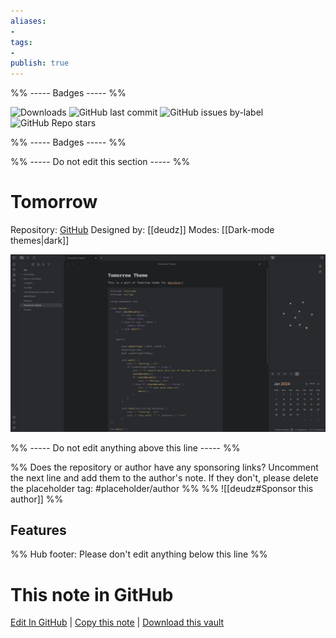 ```yaml
---
aliases:
- 
tags: 
- 
publish: true
---
```


%% ----- Badges ----- %%

![Downloads](https://img.shields.io/badge/downloads-1411-573E7A?style=for-the-badge&logo=)
![GitHub last commit](https://img.shields.io/github/last-commit/deudz/obsidian-tomorrow-theme?color=573E7A&label=last%20update&logo=github&style=for-the-badge)
![GitHub issues by-label](https://img.shields.io/github/issues/deudz/obsidian-tomorrow-theme/help%20wanted?color=573E7A&logo=github&style=for-the-badge) 
![GitHub Repo stars](https://img.shields.io/github/stars/deudz/obsidian-tomorrow-theme?color=573E7A&logo=github&style=for-the-badge)

%% ----- Badges ----- %%

%% ----- Do not edit this section ----- %%

# Tomorrow

Repository: [GitHub](https://github.com/deudz/obsidian-tomorrow-theme)
Designed by: [[deudz]]
Modes: [[Dark-mode themes|dark]]



![screenshot](https://github.com/deudz/obsidian-tomorrow-theme/raw/HEAD/res/thumb.png)

%% ----- Do not edit anything above this line ----- %% 

%% Does the repository or author have any sponsoring links? Uncomment the next line and add them to the author's note. If they don't, please delete the placeholder tag: #placeholder/author %%
%% ![[deudz#Sponsor this author]] %%


## Features



%% Hub footer: Please don't edit anything below this line %%

# This note in GitHub

<span class="git-footer">[Edit In GitHub](https://github.dev/obsidian-community/obsidian-hub/blob/main/02%20-%20Community%20Expansions/02.05%20All%20Community%20Expansions/Themes/Tomorrow.md "git-hub-edit-note") | [Copy this note](https://raw.githubusercontent.com/obsidian-community/obsidian-hub/main/02%20-%20Community%20Expansions/02.05%20All%20Community%20Expansions/Themes/Tomorrow.md "git-hub-copy-note") | [Download this vault](https://github.com/obsidian-community/obsidian-hub/archive/refs/heads/main.zip "git-hub-download-vault") </span>
